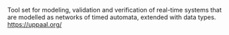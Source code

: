 Tool set for modeling, validation and verification of real-time systems that are modelled as networks of timed automata, extended with data types.
https://uppaal.org/